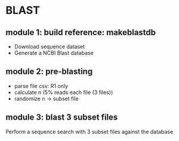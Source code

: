 # BLAST
## module 1: build reference: makeblastdb  
* Download sequence dataset
* Generate a NCBI Blast database  
## module 2: pre-blasting
* parse file csv: R1 only
* calculate n (5% reads each file (3 files)) 
* randomize n -> subset file 
## module 3: blast 3 subset files 
Perform a sequence search with 3 subset files against the database
	
